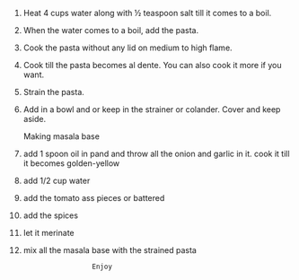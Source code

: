 1. Heat 4 cups water along with ½ teaspoon salt till it comes to a boil.

2. When the water comes to a boil, add the pasta.

3. Cook the pasta without any lid on medium to high flame.

4. Cook till the pasta becomes al dente. You can also cook it more if you want.

5. Strain the pasta.

6. Add in a bowl and or keep in the strainer or colander. Cover and keep aside.

   Making masala base

1. add 1 spoon oil in pand and throw all the onion and garlic in it. cook it till it becomes golden-yellow

2. add 1/2 cup water

3. add the tomato ass pieces or battered

4. add the spices

5. let it merinate

6. mix all the masala base with the strained pasta


                        Enjoy
